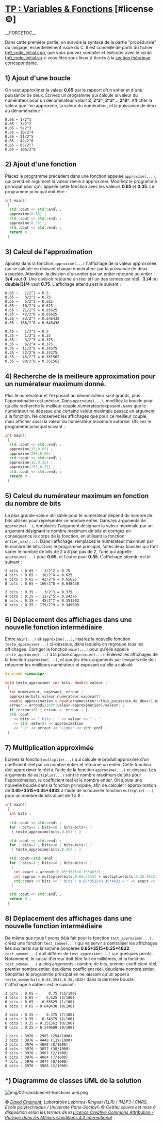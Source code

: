 # [TP : Variables & Fonctions](README.md.md) \[\#license ©\]

\_\_FORCETOC\_\_

Dans cette première partie, on survole la syntaxe de la partie "procédurale" du langage, essentiellement issue du C. Il est conseillé de partir du fichier [tp0\_code\_initial.cpp](coefs-old/tp0_code_initial.cpp.md), que vous pouvez compiler et éxécuter avec le script [tp0\_code\_initial.sh](coefs-old/tp0_code_initial.sh.md) si vous êtes sous linux.\\\\ Accès à la [section théorique correspondante](FondamentauxVariablesFonctions.md).

## 1\) Ajout d'une boucle

On veut approximer la valeur **0.65** par le rapport d'un entier et d'une puissance de deux. Ecrivez un programme qui calcule la valeur du numérateur pour un dénominateur valant **2**, **2^2^**, **2^3^**... **2^8^**. Afficher la valeur que l'on approxime, la valeur du numérateur, et la puissance de deux au dénuménateur :

    0.65 ~ 1/2^1
    0.65 ~ 3/2^2
    0.65 ~ 5/2^3
    0.65 ~ 10/2^4
    0.65 ~ 21/2^5
    0.65 ~ 42/2^6
    0.65 ~ 83/2^7
    0.65 ~ 166/2^8

## 2\) Ajout d'une fonction

Placez le programme précédent dans une fonction appelée `approxime(...)`, qui prend en argument la valeur réelle à approximer. Modifiez le programme principal pour qu'il appelle cette fonction avec les valeurs **0.65** et **0.35**. Le programme principal doit être :

``` cpp
int main()
 {
  std::cout << std::endl ;
  approxime(0.65) ;
  std::cout << std::endl ;
  approxime(0.35) ;
  std::cout << std::endl ;
  return 0 ;
 }
```

## 3\) Calcul de l'approximation

Ajoutez dans la fonction `approxime(...)` l'affichage de la valeur approximée, qui se calcule en divisant chaque numérateur par la puissance de deux associée. Attention, la division d'un entier par un entier retourne un entier : **3/4** vaut **0**. Une division retourne un réel si l'un des termes est réel : **3./4** ou **double(3)/4** vaut **0.75**. L'affichage attendu est le suivant :

    0.65 ~   1/2^1 = 0.5
    0.65 ~   3/2^2 = 0.75
    0.65 ~   5/2^3 = 0.625
    0.65 ~  10/2^4 = 0.625
    0.65 ~  21/2^5 = 0.65625
    0.65 ~  42/2^6 = 0.65625
    0.65 ~  83/2^7 = 0.648438
    0.65 ~ 166/2^8 = 0.648438
    
    0.35 ~   1/2^1 = 0.5
    0.35 ~   1/2^2 = 0.25
    0.35 ~   3/2^3 = 0.375
    0.35 ~   6/2^4 = 0.375
    0.35 ~  11/2^5 = 0.34375
    0.35 ~  22/2^6 = 0.34375
    0.35 ~  45/2^7 = 0.351562
    0.35 ~  90/2^8 = 0.351562

## 4\) Recherche de la meilleure approximation pour un numérateur maximum donné.

Plus le numérateur et l'exposant au dénominateur sont grands, plus l'approximation est précise. Dans `approxime(...)`, modifiez la boucle pour qu'elle recherche le meilleur couple numerateur/exposant, sans que le numérateur ne dépasse une certaine valeur maximale passez en argument à la fonction. Ne conservez les affichages que pour ce meilleur couple, mais afficher aussi la valeur du numérateur maximum autorisé. Utilisez le programme principal suivant :

``` cpp
int main()
 {
  std::cout << std::endl ;
  approxime(15,0.65) ;
  approxime(255,0.65) ;
  std::cout << std::endl ;
  approxime(15,0.35) ;
  approxime(255,0.35) ;
  std::cout << std::endl ;
  return 0 ;
 }
```

## 5\) Calcul du numérateur maximum en fonction du nombre de bits

La plus grande valeur utilisable pour le numérateur dépend du nombre de bits utilisés pour représenter ce nombre entier. Dans les arguments de `approxime(..)`, remplacez l'argument désignant la valeur maximale par un argument désignant le nombre maximum de bits et corrigez en conséquence le corps de la fonction, en utilisant la fonction `entier_max(...)`. Dans l'affichage, remplacez le numérateur maximum par le nombre de bits. Dans le programme principal, faites deux boucles qui font varier le nombre de bits de 2 à 8 par pas de 2, l'une qui appelle `approxime(...)` pour **0.65**, et l'autre pour **0.35**. L'affichage attendu est le suivant :

    2 bits : 0.65 ~   3/2^2 = 0.75
    4 bits : 0.65 ~  10/2^4 = 0.625
    6 bits : 0.65 ~  42/2^6 = 0.65625
    8 bits : 0.65 ~ 166/2^8 = 0.648438
    
    2 bits : 0.35 ~   3/2^3 = 0.375
    4 bits : 0.35 ~  11/2^5 = 0.34375
    6 bits : 0.35 ~  45/2^7 = 0.351562
    8 bits : 0.35 ~ 179/2^9 = 0.349609

## 6\) Déplacement des affichages dans une nouvelle fonction intermédiaire

Entre `main(...)` et `approxime(...)`, insérez la nouvelle fonction `teste_approxime(...)` ci-dessous, dans laquelle on regroupe tous les affichages. Corriger la fonction `main(...)` pour qu'elle appelle `teste_approxime(...)` à la place d'`approxime(...)`. Enlevez les affichages de la fonction `approxime(...)`, et ajoutez deux arguments par lesquels elle doit retourner les meilleurs numérateur et exposant qu'elle a calculé.

``` cpp
#include <iomanip>  
  
void teste_approxime( int bits, double valeur )
 {
  int numerateur, exposant, erreur ;
  approxime(bits,valeur,numerateur,exposant) ;
  double approximation = double(numerateur)/fois_puissance_de_deux(1,exposant) ;
  erreur = arrondi(100*(valeur-approximation)/valeur) ;
  if (erreur<0) { erreur = -erreur ; }
  std::cout
    << bits << " bits : " << valeur << " ~ "
    << std::setw(8) << approximation
    << " (" << erreur << "/100)" << std::endl ;
 }
```

## 7\) Multiplication approximée

Ecrivez la fonction `multiplie(...)` qui calcule le produit approximé d'un coefficient réel par un nombre entier et retourne un entier. Cette fonction doit approximer le réel à l'aide de la fonction `approxime(...)` ci-dessus. Les arguments de `multiplie(...)` sont le nombre maximum de bits pour l'approximation, le coefficient réel et le nombre entier. On ajoute une nouvelle boucle dans la fonction principale, afin de calculer l'approximation de **0.65\*3515+0.35\*4832** à l'aide de la nouvelle fonction `multiplie(...)`, pour un nombre de bits allant de 1 à 8 :

``` cpp
int main()
 {
  int bits ;
  
  std::cout << std::endl ;
  for ( bits=2 ; bits<=8 ; bits=bits+2 )
   { teste_approxime(bits,0.65) ; }

  std::cout << std::endl ;
  for ( bits=2 ; bits<=8 ; bits=bits+2 )
   { teste_approxime(bits,0.35) ; }

  std::cout<<std::endl ;
  for ( bits=1 ; bits<=8 ; bits=bits+1 )
   {
    int exact = arrondi(0.65*3515+0.35*4832) ;
    int approx = multiplie(bits,0.65,3515) + multiplie(bits,0.35,4832) ;
    std::cout << bits << " bits : 0.65*3515+0.35*4832 = " << exact << " ~ " << approx << std::endl ;
   }

  std::cout << std::endl ;
  return 0 ;
 }
```

## 8\) Déplacement des affichages dans une nouvelle fonction intermédiaire

De même que nous l'avons déjà fait pour la fonction `test_approxime(...)`, créez une fonction `test_somme(...)` qui va servir à centraliser les affichages liés aux tests sur la somme pondérée **0.65\*3515+0.35\*4832**. `test_somme(...)` doit différer de `test_approxime(...)` sur quelques points. Notamment, le calcul d'erreur doit être fait en millièmes, et la fonction `test_somme(...)` a cinq arguments : nombre de bits, premier coefficient réel, premier nombre entier, deuxième coefficient réel, deuxième nombre entier. Simplifiez le programme principal en ne laissant qu'un appel à `teste_somme(bits,0.65,3515,0.35,4832)` dans la dernière boucle. L'affichage à obtenir est le suivant :

    2 bits : 0.65 ~     0.75 (15/100)
    4 bits : 0.65 ~    0.625 (4/100)
    6 bits : 0.65 ~  0.65625 (1/100)
    8 bits : 0.65 ~ 0.648438 (0/100)
    
    2 bits : 0.35 ~    0.375 (7/100)
    4 bits : 0.35 ~  0.34375 (2/100)
    6 bits : 0.35 ~ 0.351562 (0/100)
    8 bits : 0.35 ~ 0.349609 (0/100)
    
    1 bits : 3976 ~ 2965 (254/1000)
    2 bits : 3976 ~ 4448 (119/1000)
    3 bits : 3976 ~ 4008 (8/1000)
    4 bits : 3976 ~ 3857 (30/1000)
    5 bits : 3976 ~ 3967 (2/1000)
    6 bits : 3976 ~ 4004 (7/1000)
    7 bits : 3976 ~ 3977 (0/1000)
    8 bits : 3976 ~ 3968 (2/1000)

## \*) Diagramme de classes UML de la solution

![img/02-variables-et-fonctions.uml.png](img/02-variables-et-fonctions.uml.png "img/02-variables-et-fonctions.uml.png")

© *[David Chamont](http://llr.in2p3.fr/spip.php?page=view_person&personID=121), Laboratoire Leprince-Ringuet (LLR) / IN2P3 / CNRS, Ecole polytechnique / Université Paris-Saclay*\\\\ © *Ce(tte) œuvre est mise à disposition selon les termes de la [Licence Creative Commons Attribution - Partage dans les Mêmes Conditions 4.0 International](http://creativecommons.org/licenses/by-sa/4.0/)*
